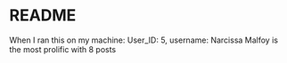 # README

When I ran this on my machine: User_ID: 5, username: Narcissa Malfoy is the most prolific with 8 posts
